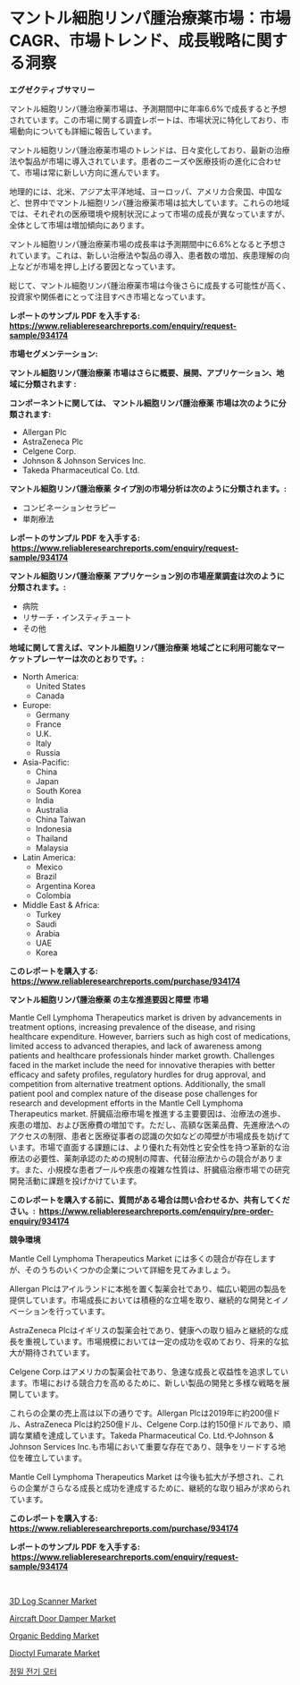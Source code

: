 <p><h1>マントル細胞リンパ腫治療薬市場：市場CAGR、市場トレンド、成長戦略に関する洞察</h1></p><p><strong>エグゼクティブサマリー</strong></p>
<p><p>マントル細胞リンパ腫治療薬市場は、予測期間中に年率6.6%で成長すると予想されています。この市場に関する調査レポートは、市場状況に特化しており、市場動向についても詳細に報告しています。</p><p>マントル細胞リンパ腫治療薬市場のトレンドは、日々変化しており、最新の治療法や製品が市場に導入されています。患者のニーズや医療技術の進化に合わせて、市場は常に新しい方向に進んでいます。</p><p>地理的には、北米、アジア太平洋地域、ヨーロッパ、アメリカ合衆国、中国など、世界中でマントル細胞リンパ腫治療薬市場は拡大しています。これらの地域では、それぞれの医療環境や規制状況によって市場の成長が異なっていますが、全体として市場は増加傾向にあります。</p><p>マントル細胞リンパ腫治療薬市場の成長率は予測期間中に6.6%となると予想されています。これは、新しい治療法や製品の導入、患者数の増加、疾患理解の向上などが市場を押し上げる要因となっています。</p><p>総じて、マントル細胞リンパ腫治療薬市場は今後さらに成長する可能性が高く、投資家や関係者にとって注目すべき市場となっています。</p></p>
<p><strong>レポートのサンプル PDF を入手する: <a href="https://www.reliableresearchreports.com/enquiry/request-sample/934174">https://www.reliableresearchreports.com/enquiry/request-sample/934174</a></strong></p>
<p><strong>市場セグメンテーション:</strong></p>
<p><strong> マントル細胞リンパ腫治療薬 市場はさらに概要、展開、アプリケーション、地域に分類されます :</strong></p>
<p><strong>コンポーネントに関しては、 マントル細胞リンパ腫治療薬 市場は次のように分類されます: &nbsp;</strong></p>
<p><ul><li>Allergan Plc</li><li>AstraZeneca Plc</li><li>Celgene Corp.</li><li>Johnson & Johnson Services Inc.</li><li>Takeda Pharmaceutical Co. Ltd.</li></ul></p>
<p><strong> マントル細胞リンパ腫治療薬 タイプ別の市場分析は次のように分類されます。:</strong></p>
<p><ul><li>コンビネーションセラピー</li><li>単剤療法</li></ul></p>
<p><strong>レポートのサンプル PDF を入手する: &nbsp;<a href="https://www.reliableresearchreports.com/enquiry/request-sample/934174">https://www.reliableresearchreports.com/enquiry/request-sample/934174</a></strong></p>
<p><strong> マントル細胞リンパ腫治療薬 アプリケーション別の市場産業調査は次のように分類されます。:</strong></p>
<p><ul><li>病院</li><li>リサーチ・インスティチュート</li><li>その他</li></ul></p>
<p><strong>地域に関して言えば、マントル細胞リンパ腫治療薬 地域ごとに利用可能なマーケットプレーヤーは次のとおりです。:</strong></p>
<p><ul>
    <li>
        North America:
        <ul>
            <li>United States</li>
            <li>Canada</li>
        </ul>
    </li>
    <li>
        Europe:
        <ul>
            <li>Germany</li>
            <li>France</li>
            <li>U.K.</li>
            <li>Italy</li>
            <li>Russia</li>
        </ul>
    </li>
    <li>
        Asia-Pacific:
        <ul>
            <li>China</li>
            <li>Japan</li>
            <li>South Korea</li>
            <li>India</li>
            <li>Australia</li>
            <li>China Taiwan</li>
            <li>Indonesia</li>
            <li>Thailand</li>
            <li>Malaysia</li>
        </ul>
    </li>
    <li>
        Latin America:
        <ul>
            <li>Mexico</li>
            <li>Brazil</li>
            <li>Argentina Korea</li>
            <li>Colombia</li>
        </ul>
    </li>
    <li>
        Middle East & Africa:
        <ul>
            <li>Turkey</li>
            <li>Saudi</li>
            <li>Arabia</li>
            <li>UAE</li>
            <li>Korea</li>
        </ul>
    </li>
    </ul></p>
<p><strong>このレポートを購入する: &nbsp;<a href="https://www.reliableresearchreports.com/purchase/934174">https://www.reliableresearchreports.com/purchase/934174</a></strong></p>
<p><strong>マントル細胞リンパ腫治療薬 の主な推進要因と障壁 市場</strong></p>
<p><p>Mantle Cell Lymphoma Therapeutics market is driven by advancements in treatment options, increasing prevalence of the disease, and rising healthcare expenditure. However, barriers such as high cost of medications, limited access to advanced therapies, and lack of awareness among patients and healthcare professionals hinder market growth. Challenges faced in the market include the need for innovative therapies with better efficacy and safety profiles, regulatory hurdles for drug approval, and competition from alternative treatment options. Additionally, the small patient pool and complex nature of the disease pose challenges for research and development efforts in the Mantle Cell Lymphoma Therapeutics market.  肝臓癌治療市場を推進する主要要因は、治療法の進歩、疾患の増加、および医療費の増加です。ただし、高額な医薬品費、先進療法へのアクセスの制限、患者と医療従事者の認識の欠如などの障壁が市場成長を妨げています。市場で直面する課題には、より優れた有効性と安全性を持つ革新的な治療法の必要性、薬剤承認のための規制の障害、代替治療法からの競合があります。また、小規模な患者プールや疾患の複雑な性質は、肝臓癌治療市場での研究開発活動に課題を投げかけています。</p></p>
<p><strong>このレポートを購入する前に、質問がある場合は問い合わせるか、共有してください。:&nbsp; <a href="https://www.reliableresearchreports.com/enquiry/pre-order-enquiry/934174">https://www.reliableresearchreports.com/enquiry/pre-order-enquiry/934174</a></strong></p>
<p><strong>競争環境</strong></p>
<p><p>Mantle Cell Lymphoma Therapeutics Market には多くの競合が存在しますが、そのうちのいくつかの企業について詳細を見てみましょう。</p><p>Allergan Plcはアイルランドに本拠を置く製薬会社であり、幅広い範囲の製品を提供しています。市場成長においては積極的な立場を取り、継続的な開発とイノベーションを行っています。</p><p>AstraZeneca Plcはイギリスの製薬会社であり、健康への取り組みと継続的な成長を重視しています。市場規模においては一定の成功を収めており、将来的な拡大が期待されています。</p><p>Celgene Corp.はアメリカの製薬会社であり、急速な成長と収益性を追求しています。市場における競合力を高めるために、新しい製品の開発と多様な戦略を展開しています。</p><p>これらの企業の売上高は以下の通りです。Allergan Plcは2019年に約200億ドル、AstraZeneca Plcは約250億ドル、Celgene Corp.は約150億ドルであり、順調な業績を達成しています。Takeda Pharmaceutical Co. Ltd.やJohnson & Johnson Services Inc.も市場において重要な存在であり、競争をリードする地位を確立しています。</p><p> Mantle Cell Lymphoma Therapeutics Market は今後も拡大が予想され、これらの企業がさらなる成長と成功を達成するために、継続的な取り組みが求められています。</p></p>
<p><strong>このレポートを購入する: &nbsp; <a href="https://www.reliableresearchreports.com/purchase/934174">https://www.reliableresearchreports.com/purchase/934174</a></strong></p>
<p><strong>レポートのサンプル PDF を入手する: &nbsp;<a href="https://www.reliableresearchreports.com/enquiry/request-sample/934174">https://www.reliableresearchreports.com/enquiry/request-sample/934174</a></strong><strong></strong></p>
<p>&nbsp;</p>
<p><p><a href="https://shimmer-gardenia-37a.notion.site/3D-Log-Scanner-Market-Size-Growth-Outlook-from-2024-to-2031-projecting-at-Market-s-Trends-Analysis-2344653d62ce41f8a868d77b7fa3ed70">3D Log Scanner Market</a></p><p><a href="https://meowing-lemming-dd3.notion.site/Aircraft-Door-Damper-Market-Size-and-Examines-its-Market-Scope-with-a-Primary-Focus-on-Growth-Oppo-9d2d1f99e19d447993c9227724844fc4">Aircraft Door Damper Market</a></p><p><a href="https://view.publitas.com/reportprime-1/organic-bedding-market-size-evaluating-its-market-trends-growth-and-projections-2024-2031/">Organic Bedding Market</a></p><p><a href="https://github.com/jsmusil/Market-Research-Report-List-2/blob/main/dioctyl-fumarate-market.md">Dioctyl Fumarate Market</a></p><p><a href="https://medium.com/@bentleemidoriestelle7o/%EC%A0%95%EB%B0%80-%EC%A0%84%EB%8F%99-%EB%AA%A8%ED%84%B0-%EC%8B%9C%EC%9E%A5-%EC%A1%B0%EC%82%AC-%EB%B3%B4%EA%B3%A0%EC%84%9C-2024%EB%85%84%EB%B6%80%ED%84%B0-2031%EB%85%84%EA%B9%8C%EC%A7%80%EC%9D%98-%EC%97%AD%EC%82%AC-%EB%B0%8F-%EC%98%88%EC%B8%A1-14705f8ca37b">정밀 전기 모터</a></p></p>